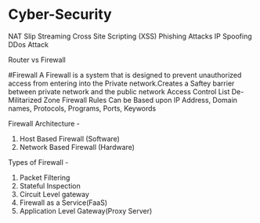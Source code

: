 # Cyber-Security

NAT Slip Streaming
Cross Site Scripting (XSS)
Phishing Attacks
IP Spoofing
DDos Attack

Router vs Firewall


#Firewall
A Firewall is a system that is designed to prevent unauthorized access from entering into the Private network.Creates a Saftey barrier between private network and the public network
Access Control List
De-Militarized Zone
Firewall Rules Can be Based upon IP Address, Domain names, Protocols, Programs, Ports, Keywords

Firewall Architecture - 
1. Host Based Firewall (Software)
2. Network Based Firewall (Hardware)

Types of Firewall - 
1. Packet Filtering
2. Stateful Inspection
3. Circuit Level gateway
4. Firewall as a Service(FaaS)
5. Application Level Gateway(Proxy Server)
